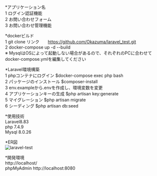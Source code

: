 *アプリケーション名  
    1 ログイン認証機能  
    2 お問い合わせフォーム  
    3 お問い合わせ管理機能  

*dockerビルド  
    1 git clone リンク　　https://github.com/Okazuma/laravel_test.git  
    2 docker-compose up -d --build  
  ※ MysqlはOSによって起動しない場合があるので、それぞれのPCに合わせてdocker-compose.ymlを編集してください  

*Laravel環境構築  
    1 phpコンテナにログイン       $docker-compose exec php bash  
    2 パッケージのインストール     $composer-install  
    3 env.exampleから.envを作成し、環境変数を変更  
    4 アプリケーションキーの生成    $php artisan key:generate  
    5 マイグレーション            $php artisan migrate  
    6 シーディング               $php artisan db:seed  

*使用技術  
    Laravel8.83  
    php 7.4.9  
    Mysql 8.0.26  

*ER図  
    ![laravel-test](https://github.com/Okazuma/laravel_test/assets/160417297/57fc1b28-8b4d-453c-92c4-ecd483aaad84)  

*開発環境  
  http://localhost/  
  phpMyAdmin http://localhost:8080  


